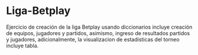 # Liga-Betplay
Ejercicio de creación de la liga Betplay usando diccionarios incluye creación de equipos, jugadores y partidos, asimismo, ingreso de resultados partidos y jugadores, adicionalmente, la visualizacion de estadisticas del torneo incluye tabla.
